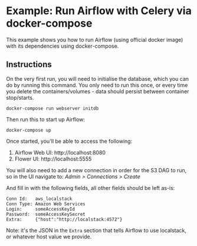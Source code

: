 # Example: Run Airflow with Celery via docker-compose

This example shows you how to run Airflow (using official docker image) with its dependencies using docker-compose.

## Instructions

On the very first run, you will need to initialise the database, which you can do by running this command. You only need
to run this once, or every time you delete the containers/volumes - data should persist between container stop/starts.
```
docker-compose run webserver initdb
```

Then run this to start up Airflow:
```
docker-compose up
```

Once started, you'll be able to access the following:
1. Airflow Web UI: http://localhost:8080
1. Flower UI: http://localhost:5555

You will also need to add a new connection in order for the S3 DAG to run, so in the UI navigate to:
_Admin > Connections > Create_

And fill in with the following fields, all other fields should be left as-is:
```
Conn Id:   aws_localstack
Conn Type: Amazon Web Services
Login:     someAccessKeyId
Password:  someAccessKeySecret
Extra:     {"host":"http://localstack:4572"}
```

Note: it's the JSON in the `Extra` section that tells Airflow to use localstack, or whatever host value we provide.